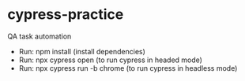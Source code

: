 # cypress-practice
QA task automation

* Run: npm install (install dependencies)
* Run: npx cypress open (to run cypress in headed mode)
* Run: npx cypress run -b chrome (to run cypress in headless mode)
